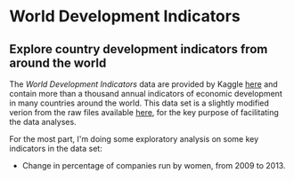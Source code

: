 # World Development Indicators

## Explore country development indicators from around the world

The _World Development Indicators_ data are provided by Kaggle [here](https://www.kaggle.com/worldbank/world-development-indicators) and contain more than a thousand annual indicators of economic development in many countries around the world. This data set is a slightly modified verion from the raw files available [here](http://data.worldbank.org/data-catalog/world-development-indicators), for the key purpose of facilitating the data analyses.

For the most part, I'm doing some exploratory analysis on some key indicators in the data set:

 * Change in percentage of companies run by women, from 2009 to 2013.
